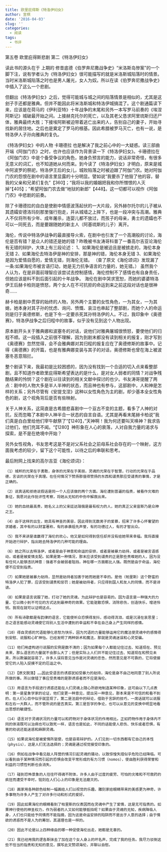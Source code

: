 ```yaml
---
title: 欧里庇得斯《特洛伊妇女》
author: 宣棋
date: '2016-04-03'
slug: ''
categories:
  - 阅读
tags:
  - 书评
---
```

第五卷 欧里庇得斯悲剧 第二《特洛伊妇女》

读此书的源头在于 上期的 修昔底德《伯罗奔尼撒战争史》“米洛斯岛惨案”的一个脚下注，说有学者认为《特洛伊妇女》很可能描写的就是米洛斯城陷落时的情景。当时米洛斯城陷落之时也是男人屠光，女人为奴。所以在读《伯罗奔尼撒战争史》中插入了这么一个悲剧。

但翻出《特洛伊妇女》之后，觉得可能城与城之间的陷落情景是相似的，尤其是这刽子手还都是雅典。但并不能因此将米洛斯城和特洛伊城搞混了。这个剧通篇读下来，应该是在荷马的《伊利亚特》十年战争的末尾和另外一本写罗马前奏的《埃涅阿斯记》城破最开始之间。上接赫克托尔的死亡，以及其老父恳求阿里琉斯归还尸体，雅典最终大胜；下接埃阿斯被迫带着逃亡出来的人，告别自己的妻子，开始寻找新的居住地。之后也是奠定了罗马的根基。因此希腊被罗马灭亡，也有一说，是特洛伊人子孙向雅典的复仇。

《特洛伊妇女》中的人物 卡珊德拉 也是解决了我之前心中的一大疑惑。读三部曲开端《阿伽门农》之时，也许也应该作为背景读一下《特洛伊妇女》。卡珊德拉在《阿伽门农》中是个备受争议的角色，她身负预言的能力，说话非常奇怪，有很多无意义的词汇，也不知道她从何而来。到今读了《特洛伊妇女》才明白，原来是城中阿波罗的祭祀，特洛伊王后的女儿，城败陷落之时被迫跟了阿伽门农。她对阿伽门农的怨恨在剧中的语言里显露的十分明显。譬如说“我要杀了他毁了他的容，替我的父亲和兄弟们复仇”【360】；“我将以我的婚姻把我和你所憎恨的人灭掉“【405】；”希望阿伽门农去做“地狱的新郎”【448】。这一切都可以视作《阿伽门农》中悲剧的前奏。

除了卡珊德拉的自白是使剧中情感波荡起伏的一大片段，另外赫尔托尔的儿子被从其遗孀安德洛玛刻那里强行抱走，并从城墙之上摔下，也是一段冲突与高潮。雅典人不仅将所有少年、成年屠杀，连婴儿都不放过，而孩子的母亲，勇士的遗孀也不可以一同死去，而是要跟随她的新主人（阿基琉斯的儿子）离开。

海伦，传说中特洛伊战争的最直接导火索，在剧中也引发了一个高潮般的讨论，海伦是否有错？是众人的错还是她的错？昨晚被书友涛哥科普了一番高尔吉亚论海伦有无错的辩护，大体上有三段论述：
1、如果海伦是被迫且是被掳走的，海伦本身无错
2、如果海伦去特洛伊是神的安排，那是神的错，海伦本身无错
3、如果海伦是因为爱情自愿的，爱情无错，则海伦无错。
（查了原文《海伦颂词》发现漏了一条:如果海伦市被言语打动，她是无力抗争语言的力量的，她无错。）
虽然我个人认为，在是非面前理智应该尝试去控制感情，海伦控制不了感情也有自身责任，但她应该是料不到后面引起的十年战争。
海伦在剧中哭求宽恕，而她的婆婆特洛伊王后赫卡柏则是愤怒，两个女人在不可抗拒的命运到来之前这段对话也是很神奇……

赫卡柏是剧中贯穿的始终的人物，另外两个主要的女性角色，一为其女，一为其媳，她本身对其子孙的忧虑、询问、愤慨、哀泣也串起了整部剧，而她个人的命运则是归于奥德修斯，也是下令一定要杀死其孙特洛伊的人。不过，我印象中《奥德赛》，特洛伊战争之后归程中的故事，似乎没有见到这个人物出现。

原本剧开头关于雅典娜和波塞冬的对话，说他们对雅典屠城很愤怒，要使他们的归程不顺。这一段插入之前很不理解，因为到剧末都没有读到相关的报复，刚才写到《奥德赛》忽然觉得，会不会雅典娜对其归程的报复应在了奥德修斯的故事中。记得《奥德赛》的开篇，也是有雅典娜变装与其子的对话，奥德修斯也曾在海上被波塞冬恶意阻拦。

整个剧读下来，我最初是比较困惑的，因为没有找到一个合适的切入点来看整部剧，且不知道作者欧里庇得斯希望表达的是什么，是对女人弱者的同情？对战争残酷结果的怜悯？这个剧在以往读到的相关文献中探讨的也少。书友涛哥提醒了两点：剧中的人物大多是半人半神的状态，而且神也有参与，这部剧中，人和神是怎样的关系；另外尽管有《安提戈涅》这种以女性角色为主的剧，却少基本全女性角色的剧，这个视角背后是否有些映射。

关于人神关系，这简直是古希腊悲喜剧中一个亘古不变的主题，看多了人神的对抗，反而忽略了本剧中人神半合一状态的自言自语。尤其是再看末尾赫卡柏说”我们真是白白里给他们宰牛献祭了“【1240】，”天神啊！我为何还要叫天唤神？我求告过他们，他们充耳不闻。“【1280】神形象在人心的衰落，人对自我力量的渴求与探索，是不是在绝境中开始？

另外女性视角，书友思考这是不是对父系社会之前母系社会存在的一个映射，这方面我考虑的较少，留下这个可能性，以待之后的串联和思考。

最后附网上找来的高尔吉亚《海伦颂词》：

    （1）城邦的光荣在于勇敢，身体的光荣在于美丽，灵魂的光荣在于智慧，行动的光荣在于品德，言谈的光荣在于真理。在任何情况下赞扬那值得赞扬的东西和谴责那应受谴责的事情，才是正确的。

    （2）说真话和拒绝说假话是同一个人应该做的两个方面。海伦遭到普遍的指责，被看作灾难的象征，我愿对此作批评性考察，将她从无知的中伤中解救出来。

    （3）她的血统最高贵，她名义上的父亲廷达瑞俄是最有权力的人，她的真正父亲宙斯乃是众神之王。

    （4）由于这样的出生，她具有神圣的美容，因此得到无数男子的爱慕，招来了许多心怀奢望的求婚者，其中有的以财富著称，有的承袭祖先声誉，有的功德过人，有的才智出众。

    （5）我不来讲是谁赢得了海伦的欢心，他又是如何得到信任却并没有给她带来幸福。我将直接开始进行辩护，指出她去特洛伊的几种可能的理由。

    （6）她之所以去特洛伊，或者是由于神意和命运的安排，或者是被暴力劫持，或者是被言语感动，或者是被爱情支配。如果是第一种情况，那末应该受到谴责的正是那些责难她的人，因为没有任何人能够违抗神意：强者不会被弱者阻挡，神在哪一方面都比人强。既然是由于命运，海伦便不应受到指责。

    （7）如果她是被暴力劫持，显然是劫持者加害于她而她是不幸的。是他（帕里斯）这个野蛮的特洛伊人犯了罪，应该受到谴责和惩罚；她是被劫持者，只应得到国人和友人的同情，而不是诽谤。

    （8）如果是语言说服了她，打动了她的灵魂，为此辩护也是容易的。因为语言是一种强大的力量，它以微小到不可见的方式达到最神奇的效果。它能驱散恐惧，消除悲伤，创造快乐，增进怜悯。我现在就可以证明这点。

    （9）所有诗歌都是有韵律的语言，它能使听众恐惧得发抖，感动得流泪，或是沉浸在哀思里；总之语言能感动灵魂使它将别人生活中遭到的幸运和不幸在自己身上产生同样的感情。

    （10）得自灵感的咒语能够化悲愁为快乐，因为咒语的力量能够运用它的魔法使灵魂中的感情得到安慰、说服和心旷神怡。已经发明了两种妖术和魔法，那就是灵魂迷误和心灵受骗。

    （11）他们用虚构进行说服的实例是数不清的；因为如果每个人都能记住过去、知道现在、预见未来，那么语言的力量就不会那么大了；但是实际上人们并不能记住过去、知道现在和预见未来，所以欺骗就容易了。许多人误将意见当作是对灵魂的忠告，然而意见是不可靠的，它将使接受它的人陷入捉摸不定的厄运之中。

    （12）【原文脱落】……因此受语言的诱惑犹如受暴力的劫持，海伦是身不由己地同意了别人所说所做的事。所以做错了事应受责难的是那诱惑者而不应是海伦。

    （13）用语言为手段进行诱惑还能在人们灵魂上随心所欲地制造某种印象，这可由以下几点表明：第一是星象学家的论证，他们变更一种意见，提出另一种意见，那本来是不可信的和看不到的，在人们心目中似乎就显现了。第二是法庭中的辩论，借助于言辞的技巧，一席话就可以说服和左右一大群人，而不管所说的是否真实。第三是哲学的争论，也可以从意见的变换中明显地看出思想的敏捷性。

    （14）语言对于灵魂状况的力量可以和药物对于身体状况的作用相比。正如药物作用于身体内不同的体液既可以治病也可以致死一样，语言也是如此，不同的话能使人悲伤、快乐或者恐惧，有害的劝说还能迷惑和麻醉灵魂。

    （15）如果说海伦是被爱情所驱使，也是容易辩护的。人们见到一切东西都有它自己的本性（physis），这是人们无法选择的；灵魂是通过视觉接受印象的。

    （16）例如在战争中看见敌人阵营的情况引起灵魂的骚动，以致惊惶失措似乎危险已经降临。可以看到由于某种情况而引起的恐惧会改变平常形成的有力习惯（nomos），使由胜利获得荣誉和利益的习惯性判断也会消失。

    （17）碰到恐怖景象的人往往吓得魂不附体，许多人由于过度的疲劳、可怕的灾难和不可救药的疯狂而遭受不幸时，铭刻在人们心上的印象是无法磨灭的。

    （18）画家用各种颜色绘制一幅画给人们以视觉的乐趣，雕刻家给眼睛带来的美感更为神奇，许多事物为许多人产生了对许多行动和形式的爱好。

    （19）因此如果海伦的眼睛看到了帕里斯的仪表因而在灵魂中产生了爱情，这是无可指责的。如果神行使他的神圣权力，作为弱者的人又如何能够抵挡呢？如果由于灵魂的无知，疾病降临人身，人们也只能给予同情而不能指摘，因为这是命运安排的陷阱而不是出于人意的选择；由于情欲的诱惑而不是人为的筹划，其道理也是一样的。

    （20）因此不论是以上四种缘由的哪一种促使海伦出走，她都是无辜的。

    （21）我已经用我的逻各斯抹去了加在这个女人身上的坏名声，完成了我的任务。我尽力驳倒这些不恰当的指责和无知的意见，撰写此文赞颂海伦，并聊以自慰。